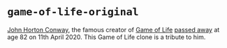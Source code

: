 # `game-of-life-original`

[John Horton Conway](https://en.wikipedia.org/wiki/John_Horton_Conway), the famous creator of [Game of Life](https://en.wikipedia.org/wiki/Conway%27s_Game_of_Life) [passed away](https://www.princeton.edu/news/2020/04/14/mathematician-john-horton-conway-magical-genius-known-inventing-game-life-dies-age) at age 82 on 11th April 2020. This Game of Life clone is a tribute to him.
